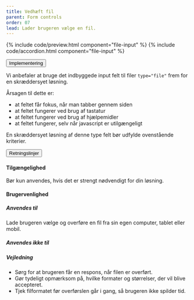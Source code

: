 ```yaml
---
title: Vedhæft fil
parent: Form controls
order: 07
lead: Lader brugeren vælge en fil.
---
```


{% include code/preview.html component="file-input" %}
{% include code/accordion.html component="file-input" %}
<div class="accordion-bordered">
  <button class="button-unstyled accordion-button"
      aria-expanded="true" aria-controls="date-input-docs">
    Implementering
  </button>
  <div id="date-input-docs" aria-hidden="false" class="accordion-content">
    <p>Vi anbefaler at bruge det indbyggede input felt til filer <code>type="file"</code> frem for en skræddersyet løsning.</p>
    <p>Årsagen til dette er:</p>
      <ul class="content-list">
      <li>at feltet får fokus, når man tabber gennem siden</li>
      <li>at feltet fungerer ved brug af tastatur</li>
      <li>at feltet fungerer ved brug af hjælpemidler</li>
      <li>at feltet fungerer, selv når javascript er utilgængeligt</li>
    </ul>
    <p>En skræddersyet løsning af denne type felt bør udfylde ovenstående kriterier.</p>
  </div>
</div>

<div class="accordion-bordered">
  <button class="button-unstyled accordion-button"
      aria-expanded="true" aria-controls="file-input-docs">
    Retningslinjer
  </button>
  <div id="file-input-docs" aria-hidden="false" class="accordion-content">
    <article>
      <section>
          <h4>Tilgængelighed</h4>
          <p>Bør kun anvendes, hvis det er strengt nødvendigt for din løsning.</p>
      </section>
      <section>
          <h4>Brugervenlighed</h4>
          <h5>Anvendes til</h5>
          <p>Lade brugeren vælge og overføre en fil fra sin egen computer, tablet eller mobil.</p>
          <h5>Anvendes ikke til</h5>
          <h5>Vejledning</h5>
          <ul>
              <li>Sørg for at brugeren får en respons, når filen er overført.</li>
              <li>Gør tydeligt opmærksom på, hvilke formater og størrelser, der vil blive accepteret.</li>
              <li>Tjek filformatet før overførslen går i gang, så brugeren ikke spilder tid.</li>
          </ul>
      </section>
  </article>
</div>
